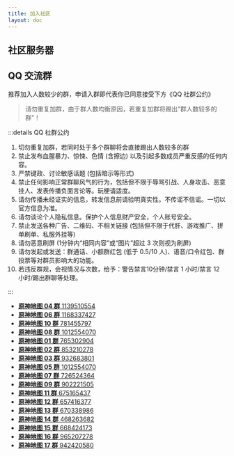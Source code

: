 ```yaml
---
title: 加入社区
layout: doc
---
```


## 社区服务器

<LinkGrid :items="server" />

## QQ 交流群

推荐加入人数较少的群，申请入群即代表你已同意接受下方《QQ 社群公约》

> 请勿重复加群，由于群人数均衡原因，若重复加群将踢出“群人数较多的群”！

:::details QQ 社群公约

1. 切勿重复加群，若同时处于多个群聊将会直接踢出人数较多的群
2. 禁止发布血腥暴力、惊悚、色情 (含擦边) 以及引起多数成员严重反感的任何内容。
3. 严禁键政、讨论敏感话题 (包括暗示等形式)
4. 禁止任何影响正常群聊风气的行为，包括但不限于辱骂引战、人身攻击、恶意挂人、发表传播负面言论等。玩梗请适度。
5. 请勿传播未经证实的信息，转发信息前请验明真实性。不传谣不信谣。一切以官方信息为准。
6. 请勿谈论个人隐私信息。保护个人信息财产安全，个人账号安全。
7. 禁止发送各种广告、二维码、不相关链接 (包括但不限于代肝、游戏推广、拼单刷单、私服外挂等)
8. 请勿恶意刷屏 (1分钟内“相同内容”或“图片”超过 3 次则视为刷屏)
9. 请勿发起或发送：群通话、小额群红包 (低于 0.5/10 人)、语音/口令红包、群投票等对群员影响大的功能。
10. 若违反群规，会视情况与次数，给予：警告禁言10分钟/禁言 1 小时/禁言 12 小时/踢出群聊等处理。

:::

- [**原神地图 04 群** 1139510554](https://qm.qq.com/q/GpOcTaFnyO '点击一键加入原神地图04群')
- [**原神地图 06 群** 1168337427](https://qm.qq.com/q/eKrX4NJi82 '点击一键加入原神地图06群')
- [**原神地图 10 群** 781455797](https://qm.qq.com/q/8DngyPRcl2 '点击一键加入原神地图10群')
- [**原神地图 08 群** 1012554070](https://qm.qq.com/q/pT6SMOn0EE '点击一键加入原神地图08群')
- [**原神地图 01 群** 765302904](# '被封禁')
- [**原神地图 02 群** 853210278](https://qm.qq.com/q/IAxw3ZTByS '点击一键加入原神地图02群')
- [**原神地图 03 群** 932683801](https://qm.qq.com/q/Gp8JpzKHWG '点击一键加入原神地图03群')
- [**原神地图 05 群** 1012554070](# '被封禁')
- [**原神地图 07 群** 726524364](https://qm.qq.com/q/VFt6rNHKWC '点击一键加入原神地图07群')
- [**原神地图 09 群** 902221505](https://qm.qq.com/q/4KPqq9oH44 '点击一键加入原神地图09群')
- [**原神地图 11 群** 675165437](https://qm.qq.com/q/yHYleN16vu '点击一键加入原神地图11群')
- [**原神地图 12 群** 657416377](https://qm.qq.com/q/mKD0P4bsCk '点击一键加入原神地图12群')
- [**原神地图 13 群** 670338986](https://qm.qq.com/q/4qt8156JLq '点击一键加入原神地图13群')
- [**原神地图 14 群** 468263682](https://qm.qq.com/q/To2IVMTfqi '点击一键加入原神地图14群')
- [**原神地图 15 群** 668424173](https://qm.qq.com/q/7rUA47LtCw '点击一键加入原神地图15群')
- [**原神地图 16 群** 965207278](https://qm.qq.com/q/QDSOtAeqok '点击一键加入原神地图16群')
- [**原神地图 17 群** 942420580](https://qm.qq.com/q/IhvL6FOne2 '点击一键加入原神地图17群')

<script setup lang="ts">
import { onMounted } from 'vue'
import { serverLink } from '../components/links/Community'

const server = [
  serverLink('discord', 'Discord'),
  serverLink('qq', 'QQ 频道'),
]
</script>

<style lang="scss" scoped>
@use '../components/links/Community.scss';
@include Community.main;
</style>
